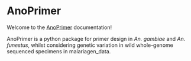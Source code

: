 # AnoPrimer

Welcome to the [AnoPrimer](https://github.com/sanjaynagi/AnoPrimer/) documentation!

AnoPrimer is a python package for primer design in *An. gambiae* and *An. funestus*, whilst considering genetic variation in wild whole-genome sequenced specimens in malariagen_data.


```{tableofcontents}
```
